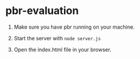 # pbr-evaluation

1. Make sure you have pbr running on your machine.

2. Start the server with `node server.js`

3. Open the index.html file in your browser.
